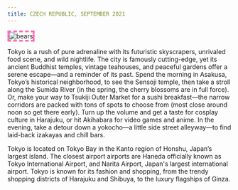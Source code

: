```yaml
---
title: CZECH REPUBLIC, SEPTEMBER 2021
---
```


<style>
    img {
        border: 0.25rem dashed hotpink;
    }
</style>



![bears](http://placebear.com/200/200)

Tokyo is a rush of pure adrenaline with its futuristic skyscrapers, unrivaled food scene, and wild nightlife. The city is famously cutting-edge, yet its ancient Buddhist temples, vintage teahouses, and peaceful gardens offer a serene escape—and a reminder of its past. Spend the morning in Asakusa, Tokyo’s historical neighborhood, to see the Sensoji temple, then take a stroll along the Sumida River (in the spring, the cherry blossoms are in full force). Or, make your way to Tsukiji Outer Market for a sushi breakfast—the narrow corridors are packed with tons of spots to choose from (most close around noon so get there early). Turn up the volume and get a taste for cosplay culture in Harajuku, or hit Akihabara for video games and anime. In the evening, take a detour down a yokocho—a little side street alleyway—to find laid-back izakayas and chill bars.

Tokyo is located on Tokyo Bay in the Kanto region of Honshu, Japan’s largest island. The closest airport airports are Haneda officially known as Tokyo International Airport, and Narita Airport, Japan's largest international airport. Tokyo is known for its fashion and shopping, from the trendy shopping districts of Harajuku and Shibuya, to the luxury flagships of Ginza.